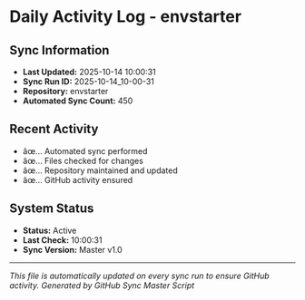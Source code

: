 ﻿# Daily Activity Log - envstarter

## Sync Information
- **Last Updated:** 2025-10-14 10:00:31
- **Sync Run ID:** 2025-10-14_10-00-31
- **Repository:** envstarter
- **Automated Sync Count:** 450

## Recent Activity
- âœ… Automated sync performed
- âœ… Files checked for changes
- âœ… Repository maintained and updated
- âœ… GitHub activity ensured

## System Status
- **Status:** Active
- **Last Check:** 10:00:31
- **Sync Version:** Master v1.0

---
*This file is automatically updated on every sync run to ensure GitHub activity.*
*Generated by GitHub Sync Master Script*
